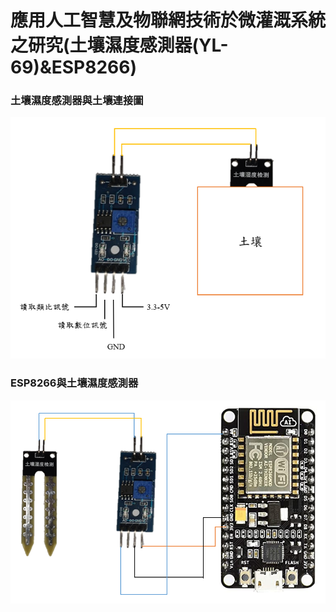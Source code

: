 # 應用人工智慧及物聯網技術於微灌溉系統之研究(土壤濕度感測器(YL-69)&ESP8266)
### 土壤濕度感測器與土壤連接圖
![image](1.png)
### ESP8266與土壤濕度感測器
![image](2.png)

